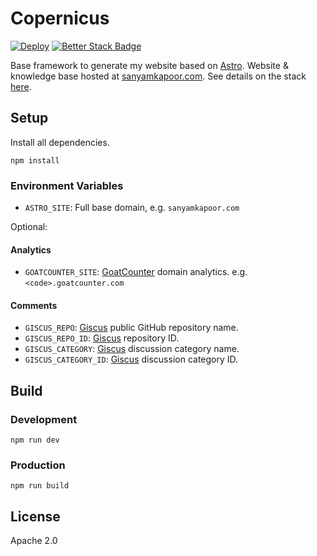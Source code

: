 # Copernicus

[![Deploy](https://github.com/activatedgeek/copernicus/actions/workflows/pages.yml/badge.svg)](https://github.com/activatedgeek/copernicus/actions/workflows/pages.yml) [![Better Stack Badge](https://uptime.betterstack.com/status-badges/v1/monitor/13rvh.svg)](https://status.sanyamkapoor.com/?utm_source=status_badge)

Base framework to generate my website based on [Astro](https://astro.build).
Website & knowledge base hosted at [sanyamkapoor.com](https://sanyamkapoor.com).
See details on the stack [here](https://sanyamkapoor.com/kb/the-stack).

## Setup

Install all dependencies.

```shell
npm install
```

### Environment Variables

- `ASTRO_SITE`: Full base domain, e.g. `sanyamkapoor.com`

Optional:

#### Analytics

- `GOATCOUNTER_SITE`: [GoatCounter](https://www.goatcounter.com) domain analytics. e.g. `<code>.goatcounter.com`

#### Comments

- `GISCUS_REPO`: [Giscus](https://giscus.app) public GitHub repository name.
- `GISCUS_REPO_ID`: [Giscus](https://giscus.app) repository ID.
- `GISCUS_CATEGORY`: [Giscus](https://giscus.app) discussion category name.
- `GISCUS_CATEGORY_ID`: [Giscus](https://giscus.app) discussion category ID.

## Build

### Development

```shell
npm run dev
```

### Production

```
npm run build
```

## License

Apache 2.0
